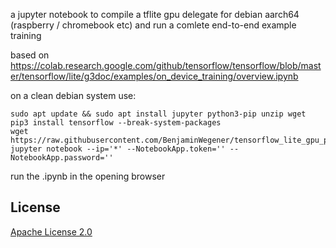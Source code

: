 a jupyter notebook to compile a tflite gpu delegate for debian aarch64 (raspberry / chromebook etc) and run a comlete end-to-end example training

based on https://colab.research.google.com/github/tensorflow/tensorflow/blob/master/tensorflow/lite/g3doc/examples/on_device_training/overview.ipynb

on a clean debian system use:
```
sudo apt update && sudo apt install jupyter python3-pip unzip wget
pip3 install tensorflow --break-system-packages
wget https://raw.githubusercontent.com/BenjaminWegener/tensorflow_lite_gpu_python/2024_tflite_gpu_python_wheel/tflite_complete_on_device_training_python_gpu.ipynb
jupyter notebook --ip='*' --NotebookApp.token='' --NotebookApp.password=''
```

run the .ipynb in the opening browser

## License

[Apache License 2.0](LICENSE)
